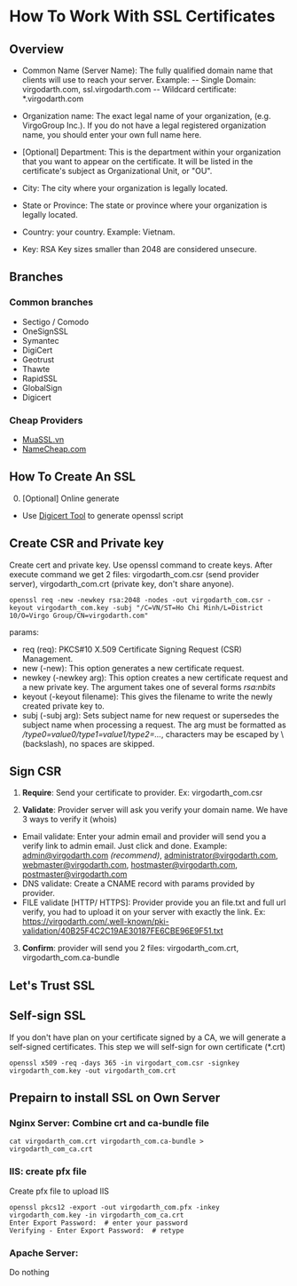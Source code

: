 # How To Work With SSL Certificates
## Overview
- Common Name (Server Name): The fully qualified domain name that clients will use to reach your server.
Example:
-- Single Domain: virgodarth.com, ssl.virgodarth.com
-- Wildcard certificate: \*.virgodarth.com

- Organization name: The exact legal name of your organization, (e.g. VirgoGroup Inc.). If you do not have a legal registered organization name, you should enter your own full name here.

- [Optional] Department: This is the department within your organization that you want to appear on the certificate. It will be listed in the certificate's subject as Organizational Unit, or "OU".

- City: The city where your organization is legally located. 

- State or Province: The state or province where your organization is legally located. 

- Country: your country. Example: Vietnam.

- Key: RSA Key sizes smaller than 2048 are considered unsecure.

## Branches
### Common branches
- Sectigo / Comodo
- OneSignSSL
- Symantec
- DigiCert
- Geotrust
- Thawte
- RapidSSL
- GlobalSign
- Digicert

### Cheap Providers
- [MuaSSL.vn](https://muassl.com)
- [NameCheap.com](https://www.namecheap.com/)

## How To Create An SSL
0. [Optional] Online generate
- Use [Digicert Tool](https://www.digicert.com/easy-csr/openssl.htm) to generate openssl script

## Create CSR and Private key
Create cert and private key. Use openssl command to create keys. After execute command we get 2 files: virgodarth_com.csr (send provider server), virgodarth_com.crt (private key, don't share anyone).
```
openssl req -new -newkey rsa:2048 -nodes -out virgodarth_com.csr -keyout virgodarth_com.key -subj "/C=VN/ST=Ho Chi Minh/L=District 10/O=Virgo Group/CN=virgodarth.com"
```
params:
- req (req): PKCS#10 X.509 Certificate Signing Request (CSR) Management.
- new (-new): This option generates a new certificate request.
- newkey (-newkey arg): This option creates a new certificate request and a new private key. The argument takes one of several forms *rsa:nbits*
- keyout (-keyout filename): This gives the filename to write the newly created private key to.
- subj (-subj arg): Sets subject name for new request or supersedes the subject name when processing a request. The arg must be formatted as */type0=value0/type1=value1/type2=...*, characters may be escaped by \ (backslash), no spaces are skipped.

## Sign CSR
1. **Require**: Send your certificate to provider. Ex: virgodarth_com.csr

2. **Validate**: Provider server will ask you verify your domain name. We have 3 ways to verify it (whois)
- Email validate: Enter your admin email and provider will send you a verify link to admin email. Just click and done. Example: admin@virgodarth.com *(recommend)*, administrator@virgodarth.com, webmaster@virgodarth.com, hostmaster@virgodarth.com, postmaster@virgodarth.com
- DNS validate: Create a CNAME record with params provided by provider. 
- FILE validate [HTTP/ HTTPS]: Provider provide you an file.txt and full url verify, you had to upload it on your server with exactly the link. Ex: https://virgodarth.com/.well-known/pki-validation/40B25F4C2C19AE30187FE6CBE96E9F51.txt

3. **Confirm**: provider will send you 2 files: virgodarth_com.crt, virgodarth_com.ca-bundle

## Let's Trust SSL

## Self-sign SSL
If you don't have plan on your certificate signed by a CA, we will generate a self-signed certificates.
This step we will self-sign for own certificate (\*.crt)
```
openssl x509 -req -days 365 -in virgodart_com.csr -signkey virgodarth_com.key -out virgodarth_com.crt
```

## Prepairn to install SSL on Own Server
### Nginx Server: Combine crt and ca-bundle file
```
cat virgodarth_com.crt virgodarth_com.ca-bundle > virgodarth_com_ca.crt
```

### IIS: create pfx file
Create pfx file to upload IIS
```
openssl pkcs12 -export -out virgodarth_com.pfx -inkey virgodarth_com.key -in virgodarth_com_ca.crt
Enter Export Password:  # enter your password
Verifying - Enter Export Password:  # retype
```

### Apache Server:
Do nothing

